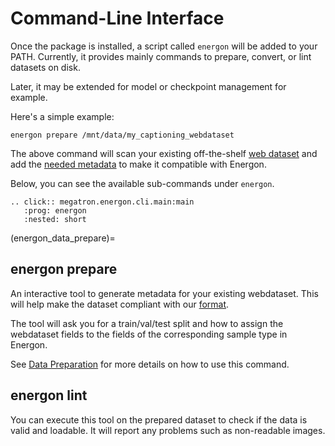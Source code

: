 <!--- Copyright (c) 2024, NVIDIA CORPORATION.
SPDX-License-Identifier: BSD-3-Clause -->

# Command-Line Interface

Once the package is installed, a script called `energon` will be added to your PATH.
Currently, it provides mainly commands to prepare, convert, or lint datasets on disk.

Later, it may be extended for model or checkpoint management for example.

Here's a simple example:

```shell
energon prepare /mnt/data/my_captioning_webdataset
```

The above command will scan your existing off-the-shelf [web dataset](https://webdataset.github.io/webdataset/)
and add the [needed metadata](data_on_disk) to make it compatible with Energon. 

Below, you can see the available sub-commands under `energon`.


```{eval-rst}
.. click:: megatron.energon.cli.main:main
   :prog: energon
   :nested: short
```

(energon_data_prepare)=
## energon prepare

An interactive tool to generate metadata for your existing webdataset.
This will help make the dataset compliant with our [format](data_on_disk).

The tool will ask you for a train/val/test split and how to assign the webdataset fields to the
fields of the corresponding sample type in Energon.

See [Data Preparation](data_prep) for more details on how to use this command.


## energon lint

You can execute this tool on the prepared dataset to check if the data is valid and loadable.
It will report any problems such as non-readable images.
